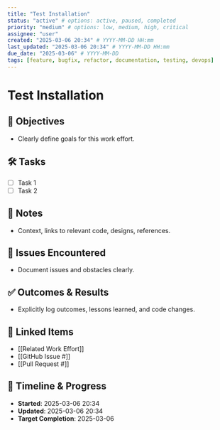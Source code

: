```yaml
---
title: "Test Installation"
status: "active" # options: active, paused, completed
priority: "medium" # options: low, medium, high, critical
assignee: "user"
created: "2025-03-06 20:34" # YYYY-MM-DD HH:mm
last_updated: "2025-03-06 20:34" # YYYY-MM-DD HH:mm
due_date: "2025-03-06" # YYYY-MM-DD
tags: [feature, bugfix, refactor, documentation, testing, devops]
---
```


# Test Installation

## 🚩 Objectives
- Clearly define goals for this work effort.

## 🛠 Tasks
- [ ] Task 1
- [ ] Task 2

## 📝 Notes
- Context, links to relevant code, designs, references.

## 🐞 Issues Encountered
- Document issues and obstacles clearly.

## ✅ Outcomes & Results
- Explicitly log outcomes, lessons learned, and code changes.

## 📌 Linked Items
- [[Related Work Effort]]
- [[GitHub Issue #]]
- [[Pull Request #]]

## 📅 Timeline & Progress
- **Started**: 2025-03-06 20:34
- **Updated**: 2025-03-06 20:34
- **Target Completion**: 2025-03-06